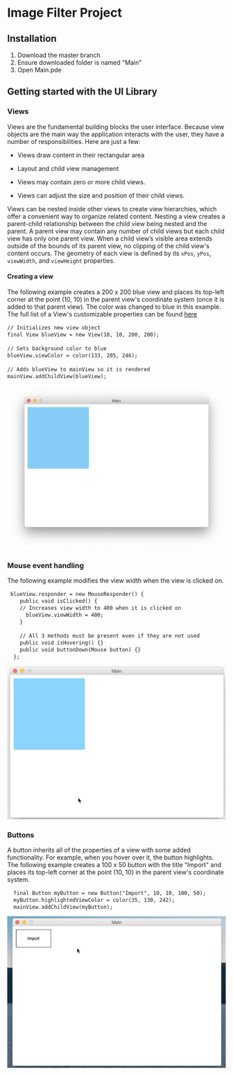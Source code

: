# Image Filter Project

## Installation
1. Download the master branch
2. Ensure downloaded folder is named "Main"
3. Open Main.pde
## Getting started with the UI Library
### Views
Views are the fundamental building blocks the user interface.
Because view objects are the main way the application interacts with the user, they have a number of responsibilities. Here are just a few:
- Views draw content in their rectangular area

- Layout and child view management

- Views may contain zero or more child views.

- Views can adjust the size and position of their child views.

Views can be nested inside other views to create view hierarchies, which offer a convenient way to organize related content. Nesting a view creates a parent-child relationship between the child view being nested and the parent. A parent view may contain any number of child views but each child view has only one parent view. When a child view’s visible area extends outside of the bounds of its parent view, no clipping of the child view's content occurs. The geometry of each view is defined by its `xPos`, `yPos`, `viewWidth`, and `viewHeight` properties. 

#### Creating a view
The following example creates a 200 x 200 blue view and places its top-left corner at the point (10, 10) in the parent view's coordinate system (once it is added to that parent view). The color was changed to blue in this example. The full list of a View's customizable properties can be found [here](View.md)
```
// Initializes new view object
final View blueView = new View(10, 10, 200, 200);

// Sets background color to blue
blueView.viewColor = color(133, 205, 246);

// Adds blueView to mainView so it is rendered
mainView.addChildView(blueView);

```
![](https://raw.githubusercontent.com/Kingofkode/image-filter-project/master/Screenshots/Screen%20Shot%202019-03-01%20at%208.49.43%20PM.png)
### Mouse event handling
The following example modifies the view width when the view is clicked on.
```
 blueView.responder = new MouseResponder() {
    public void isClicked() {
    // Increases view width to 400 when it is clicked on
      blueView.viewWidth = 400;
    }
    
    // All 3 methods must be present even if they are not used
    public void isHovering() {}
    public void buttonDown(Mouse button) {}
  };
```
![](https://raw.githubusercontent.com/Kingofkode/image-filter-project/master/Screenshots/Click.gif)
### Buttons
A button inherits all of the properties of a view with some added functionality. For example, when you hover over it, the button highlights. The following example creates a 100 x 50 button with the title "Import" and places its top-left corner at the point (10, 10) in the parent view's coordinate system.
```
  final Button myButton = new Button("Import", 10, 10, 100, 50);
  myButton.highlightedViewColor = color(35, 130, 242);
  mainView.addChildView(myButton);
```
![](https://raw.githubusercontent.com/Kingofkode/image-filter-project/master/Screenshots/Button%20Highlight%20v2.gif)





